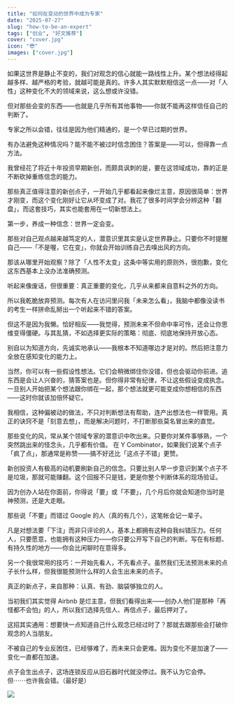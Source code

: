 ```yaml
---
title: "如何在变动的世界中成为专家"
date: "2025-07-27"
slug: "how-to-be-an-expert"
tags: ["创业", "好文推荐"]
cover: "cover.jpg"
icon: "😎"
images: ["cover.jpg"]
---
```

如果这世界是静止不变的，我们对观念的信心就能一路线性上升。某个想法经得起越多样、越严格的考验，就越可能是真的。许多人其实默默相信这一点——对「人性」这种变化不大的领域来说，这么想或许没错。



但对那些会变的东西——也就是几乎所有其他事物——你就不能再这样信任自己的判断了。



专家之所以会错，往往是因为他们精通的，是一个早已过期的世界。



有办法避免这种情况吗？能不能不被过时信念困住？答案是——可以，但得靠一点方法。



我曾经花了将近十年投资早期新创，而颇具讽刺的是，要在这领域成功，靠的正是不断砍掉重练信念的能力。



那些真正值得注意的新创点子，一开始几乎都看起来像烂主意，原因很简单：世界才刚变，而这个变化刚好让它从坏变成了对。我花了很多时间学会分辨这种「翻盘」，而这套技巧，其实也能套用在一切新想法上。



第一步，养成一种信念：世界一定会变。



那些对自己观点越来越笃定的人，潜意识里其实是认定世界静止。只要你不时提醒自己——「不是喔，它在变」，你就会开始训练自己去嗅出风的方向。



那该从哪里开始观察？除了「人性不太变」这条中等实用的原则外，很抱歉，变化这东西基本上没办法准确预测。



听起来像废话，但很重要：真正重要的变化，几乎从来都来自意料之外的方向。



所以我乾脆放弃预测。每次有人在访问里问我「未来怎么看」，我脑中都像没读书的考生一样拼命乱掰出一个听起来不错的答案。



但这不是因为我懒。恰好相反——我觉得，预测未来不但命中率可怜，还会让你思维变得僵硬。与其乱猜，不如选择更实际的策略：彻底、彻底地保持开放心态。



别自以为知道方向，先诚实地承认——我根本不知道哪边才是对的。然后把注意力全放在感知变化的能力上。



当然，你可以有一些假设性想法。它们会稍微绑住你没错，但也会驱动你前进。追东西是会让人兴奋的，猜答案也是。但你得非常有纪律，不让这些假设变成执念。
一旦别人开始把某个想法跟你绑在一起，那个想法就更可能变成你想相信的东西——这时你就该加倍怀疑它。



我相信，这种偏被动的做法，不只对判断想法有帮助，连产出想法也一样管用。真正的诀窍不是「刻意去想」，而是解决问题时，不打断那些莫名冒出来的直觉。



那些变化的风，常从某个领域专家的潜意识中吹出来。只要你对某件事够熟，一个突然跳出来的怪念头，几乎都有价值。
在 Y Combinator，如果我们说某个点子「疯了点」，那通常是称赞——搞不好还比「这点子不错」更赞。



新创投资人有极高的动机要刷新自己的信念。只要比别人早一步意识到某个点子不是垃圾，那就可能赚翻。这个回报不只是钱，更是你整个判断体系的现场验证。



因为创办人站在你面前，你得说「要」或「不要」，几个月后你就会知道你当时是神预测，还是大走眼。



那些说「不要」而错过 Google 的人（真的有几个），这笔帐会记一辈子。



凡是对想法要「下注」而非只评论的人，基本上都拥有这种自我纠错压力。任何人，只要愿意，也能拥有这种压力——你只要公开写下自己的判断。写在有标题、有持久性的地方——你会比闲聊时在意得多。



另一个我很常用的技巧：一开始先看人，不先看点子。虽然我们无法预测未来的点子长什么样，但我很能预测什么样的人会生出未来的点子。



真正的新点子，来自那种：认真、有劲、脑袋够独立的人。



当初我们其实觉得 Airbnb 是烂主意，但我们看得出来——创办人他们是那种「再怪都不会怕」的人，所以我们选择先信人、再信点子，最后押对了。



这招其实通用：想要快一点知道自己什么观念已经过时了？那就去跟那些会打破你观念的人当朋友。



不被自己的专业反困住，已经够难了，而未来只会更难。因为变化不是加速了——变化一直都在加速。



点子会生出点子，这场连锁反应从旧石器时代就没停过。我不认为它会停。
但⋯⋯也许我会错。（最好是）




![](https://prod-files-secure.s3.us-west-2.amazonaws.com/112d0858-5090-4d34-a606-b75eb8d65fd2/46476355-9cf3-4e99-9b7a-3531bc426380/1000202064.png?X-Amz-Algorithm=AWS4-HMAC-SHA256&X-Amz-Content-Sha256=UNSIGNED-PAYLOAD&X-Amz-Credential=ASIAZI2LB466T7XMUJ3H%2F20251021%2Fus-west-2%2Fs3%2Faws4_request&X-Amz-Date=20251021T134727Z&X-Amz-Expires=3600&X-Amz-Security-Token=IQoJb3JpZ2luX2VjEF0aCXVzLXdlc3QtMiJHMEUCIQDdsOWVUjSbhlfb6R%2FmkqS8p8Demm5U8RYSreYzRUEjEwIgXyzAUyJvkiHOMlWCkLD3qLPuxCdrse4CJ7qidbTlXxwq%2FwMIFhAAGgw2Mzc0MjMxODM4MDUiDCleblcRkH3WI2gHfircA%2FG9nT4IBFqqh63%2BKnA4Akn6OxzO6KXYFNZuTCFtiipcVFKRGR06Fif1yboBMXTarqkSY0XDb0SiLB4JFPtFZ%2FrU08s%2FurUrvM05d4jWRM4QRFboHQlq70ggyaiZuBooM2LJy1HQOIiYupDHy%2BPOp2vowjCW5%2Ftn5LHkXAIFUz%2FQjYfzlgtPShD938B2kR%2BGOYFFt%2FmKoVRzv5nHzNTmvoAxsUuSDRqQCSliEBnnc4azF0Y%2FQjkB0JTaHrPnWXJiRkNwoDvU%2B8U%2B7jLZ5KAHHvxf7j%2FbD%2B4%2BGjdsrn%2F5lp89qyBzSGB%2F%2B6WfmWZQ%2Fqfxvea8igVnAkFMwmnJjU2Xm73K7f0kdx19yuBvAzA5f6Kqm2B5oI9CL5xK07pnCmtbvSA%2FiKexsE4ZZLqU6AVlu2B%2FIurbZrFpN%2Fq5Z5No6jYD%2Bbwp8fe1BKW85H7mPJrUeqXkItM%2BY%2FvxnqtYdIfbMixjtBYkBou5cwrc51oDntK%2Bh8g9UVZt59mfeMipAcz2CMDjwePemzkF7pHILUGKFRStOmaMALShaj1VAOY53LJjZ%2FPvBKG4QZ1HXyne%2BfE3b6Ol9B6wPfKKFf6D0EwbxaWCH1x2Fw0snP2RMLHlgCEpd%2BShEk7mP3rfCI%2FwMLr33ccGOqUBPELlYeVhCzv%2BCU%2BWUY%2B3QnqO00elV5AOL%2BMBOpr2PSacTqQQM1BcnBRonejsbGcFdFfianecvTfrhBJhLCN%2BpRJuZa4150kyTffylNFyfSpVXzZpDZb7BX3POOfHwC%2Bh0KrayRY6pjy7Cx7HLbNhMjtBng3QQuLYlKIsEVCu4Ono9Ew4kDew7BsbHKexynChbX7TwdziXaapbt6HAuGd0icMV9a9&X-Amz-Signature=febc1312c99aedfbd5f71a9a18e15809ef8b79871b9f0907c017661a8721a451&X-Amz-SignedHeaders=host&x-amz-checksum-mode=ENABLED&x-id=GetObject)

